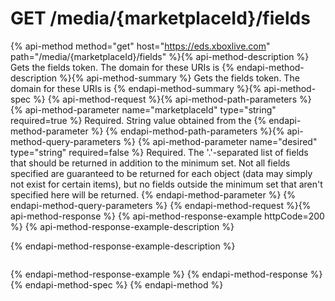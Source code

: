 # GET /media/{marketplaceId}/fields

{% api-method method="get" host="https://eds.xboxlive.com" path="/media/{marketplaceId}/fields" %}{% api-method-description %}
Gets the fields token. The domain for these URIs is 
{% endapi-method-description %}{% api-method-summary %}
Gets the fields token. The domain for these URIs is 
{% endapi-method-summary %}{% api-method-spec %}
{% api-method-request %}{% api-method-path-parameters %}
{% api-method-parameter name="marketplaceId" type="string" required=true %}
Required. String value obtained from the 
{% endapi-method-parameter %}
{% endapi-method-path-parameters %}{% api-method-query-parameters %}
{% api-method-parameter name="desired" type="string" required=false %}
Required. The '.'-separated list of fields that should be returned in addition to the minimum set. Not all fields specified are guaranteed to be returned for each object (data may simply not exist for certain items), but no fields outside the minimum set that aren't specified here will be returned.
{% endapi-method-parameter %}
{% endapi-method-query-parameters %}
{% endapi-method-request %}{% api-method-response %}
{% api-method-response-example httpCode=200 %}
{% api-method-response-example-description %}

{% endapi-method-response-example-description %}

```text

```
{% endapi-method-response-example %}
{% endapi-method-response %}{% endapi-method-spec %}
{% endapi-method %}